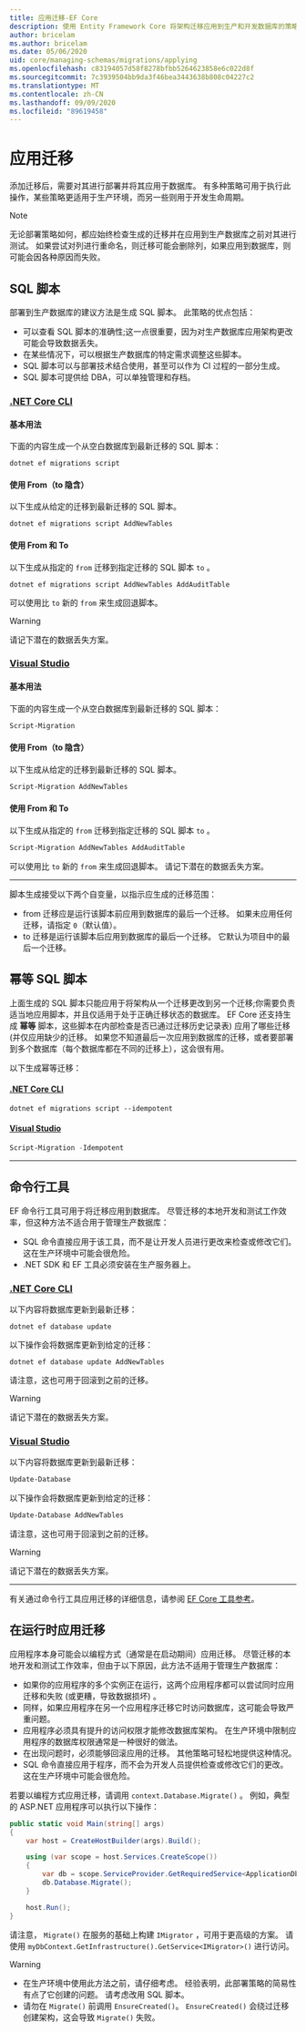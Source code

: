 ```yaml
---
title: 应用迁移-EF Core
description: 使用 Entity Framework Core 将架构迁移应用到生产和开发数据库的策略
author: bricelam
ms.author: bricelam
ms.date: 05/06/2020
uid: core/managing-schemas/migrations/applying
ms.openlocfilehash: c83194057d58f8278bfbb5264623858e6c022d8f
ms.sourcegitcommit: 7c3939504bb9da3f46bea3443638b808c04227c2
ms.translationtype: MT
ms.contentlocale: zh-CN
ms.lasthandoff: 09/09/2020
ms.locfileid: "89619458"
---
```

# <a name="applying-migrations"></a>应用迁移

添加迁移后，需要对其进行部署并将其应用于数据库。 有多种策略可用于执行此操作，某些策略更适用于生产环境，而另一些则用于开发生命周期。

> [!NOTE]
> 无论部署策略如何，都应始终检查生成的迁移并在应用到生产数据库之前对其进行测试。 如果尝试对列进行重命名，则迁移可能会删除列，如果应用到数据库，则可能会因各种原因而失败。

## <a name="sql-scripts"></a>SQL 脚本

部署到生产数据库的建议方法是生成 SQL 脚本。 此策略的优点包括：

* 可以查看 SQL 脚本的准确性;这一点很重要，因为对生产数据库应用架构更改可能会导致数据丢失。
* 在某些情况下，可以根据生产数据库的特定需求调整这些脚本。
* SQL 脚本可以与部署技术结合使用，甚至可以作为 CI 过程的一部分生成。
* SQL 脚本可提供给 DBA，可以单独管理和存档。

### <a name="net-core-cli"></a>[.NET Core CLI](#tab/dotnet-core-cli)

#### <a name="basic-usage"></a>基本用法

下面的内容生成一个从空白数据库到最新迁移的 SQL 脚本：

```dotnetcli
dotnet ef migrations script
```

#### <a name="with-from-to-implied"></a>使用 From（to 隐含）

以下生成从给定的迁移到最新迁移的 SQL 脚本。

```dotnetcli
dotnet ef migrations script AddNewTables
```

#### <a name="with-from-and-to"></a>使用 From 和 To

以下生成从指定的 `from` 迁移到指定迁移的 SQL 脚本 `to` 。

```dotnetcli
dotnet ef migrations script AddNewTables AddAuditTable
```

可以使用比 `to` 新的 `from` 来生成回退脚本。

> [!WARNING]
> 请记下潜在的数据丢失方案。

### <a name="visual-studio"></a>[Visual Studio](#tab/vs)

#### <a name="basic-usage"></a>基本用法

下面的内容生成一个从空白数据库到最新迁移的 SQL 脚本：

``` powershell
Script-Migration
```

#### <a name="with-from-to-implied"></a>使用 From（to 隐含）

以下生成从给定的迁移到最新迁移的 SQL 脚本。

```powershell
Script-Migration AddNewTables
```

#### <a name="with-from-and-to"></a>使用 From 和 To

以下生成从指定的 `from` 迁移到指定迁移的 SQL 脚本 `to` 。

```powershell
Script-Migration AddNewTables AddAuditTable
```
可以使用比 `to` 新的 `from` 来生成回退脚本。 请记下潜在的数据丢失方案。

***

脚本生成接受以下两个自变量，以指示应生成的迁移范围：

* from 迁移应是运行该脚本前应用到数据库的最后一个迁移。 如果未应用任何迁移，请指定 `0`（默认值）。
* to 迁移是运行该脚本后应用到数据库的最后一个迁移。 它默认为项目中的最后一个迁移。

## <a name="idempotent-sql-scripts"></a>幂等 SQL 脚本

上面生成的 SQL 脚本只能应用于将架构从一个迁移更改到另一个迁移;你需要负责适当地应用脚本，并且仅适用于处于正确迁移状态的数据库。 EF Core 还支持生成 **幂等** 脚本，这些脚本在内部检查是否已通过迁移历史记录表) 应用了哪些迁移 (并仅应用缺少的迁移。 如果您不知道最后一次应用到数据库的迁移，或者要部署到多个数据库（每个数据库都在不同的迁移上），这会很有用。

以下生成幂等迁移：

#### <a name="net-core-cli"></a>[.NET Core CLI](#tab/dotnet-core-cli)

```dotnetcli
dotnet ef migrations script --idempotent
```

#### <a name="visual-studio"></a>[Visual Studio](#tab/vs)

``` powershell
Script-Migration -Idempotent
```

***

## <a name="command-line-tools"></a>命令行工具

EF 命令行工具可用于将迁移应用到数据库。 尽管迁移的本地开发和测试工作效率，但这种方法不适合用于管理生产数据库：

* SQL 命令直接应用于该工具，而不是让开发人员进行更改来检查或修改它们。 这在生产环境中可能会很危险。
* .NET SDK 和 EF 工具必须安装在生产服务器上。

### <a name="net-core-cli"></a>[.NET Core CLI](#tab/dotnet-core-cli)

以下内容将数据库更新到最新迁移：

```dotnetcli
dotnet ef database update
```

以下操作会将数据库更新到给定的迁移：

```dotnetcli
dotnet ef database update AddNewTables
```

请注意，这也可用于回滚到之前的迁移。

> [!WARNING]
> 请记下潜在的数据丢失方案。

### <a name="visual-studio"></a>[Visual Studio](#tab/vs)

以下内容将数据库更新到最新迁移：

``` powershell
Update-Database
```

以下操作会将数据库更新到给定的迁移：

``` powershell
Update-Database AddNewTables
```

请注意，这也可用于回滚到之前的迁移。

> [!WARNING]
> 请记下潜在的数据丢失方案。

***

有关通过命令行工具应用迁移的详细信息，请参阅 [EF Core 工具参考](xref:core/miscellaneous/cli/index)。

## <a name="apply-migrations-at-runtime"></a>在运行时应用迁移

应用程序本身可能会以编程方式（通常是在启动期间）应用迁移。 尽管迁移的本地开发和测试工作效率，但由于以下原因，此方法不适用于管理生产数据库：

* 如果你的应用程序的多个实例正在运行，这两个应用程序都可以尝试同时应用迁移和失败 (或更糟，导致数据损坏) 。
* 同样，如果应用程序在另一个应用程序迁移它时访问数据库，这可能会导致严重问题。
* 应用程序必须具有提升的访问权限才能修改数据库架构。 在生产环境中限制应用程序的数据库权限通常是一种很好的做法。
* 在出现问题时，必须能够回滚应用的迁移。 其他策略可轻松地提供这种情况。
* SQL 命令直接应用于程序，而不会为开发人员提供检查或修改它们的更改。 这在生产环境中可能会很危险。

若要以编程方式应用迁移，请调用 `context.Database.Migrate()` 。 例如，典型的 ASP.NET 应用程序可以执行以下操作：

```c#
public static void Main(string[] args)
{
    var host = CreateHostBuilder(args).Build();

    using (var scope = host.Services.CreateScope())
    {
        var db = scope.ServiceProvider.GetRequiredService<ApplicationDbContext>();
        db.Database.Migrate();
    }

    host.Run();
}
```

请注意， `Migrate()` 在服务的基础上构建 `IMigrator` ，可用于更高级的方案。 请使用 `myDbContext.GetInfrastructure().GetService<IMigrator>()` 进行访问。

> [!WARNING]
>
> * 在生产环境中使用此方法之前，请仔细考虑。 经验表明，此部署策略的简易性有点了它创建的问题。 请考虑改用 SQL 脚本。
> * 请勿在 `Migrate()` 前调用 `EnsureCreated()`。 `EnsureCreated()` 会绕过迁移创建架构，这会导致 `Migrate()` 失败。
